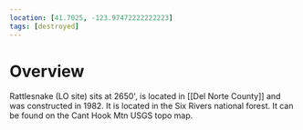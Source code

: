 ```yaml
---
location: [41.7025, -123.97472222222223]
tags: [destroyed]
---
```


# Overview

Rattlesnake (LO site) sits at 2650', is located in [[Del Norte County]] and was constructed in 1982. It is located in the Six Rivers national forest. It can be found on the Cant Hook Mtn USGS topo map.

